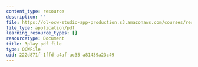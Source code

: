 ```yaml
---
content_type: resource
description: ''
file: https://ol-ocw-studio-app-production.s3.amazonaws.com/courses/res-9-003-brains-minds-and-machines-summer-course-summer-2015/222d871f1ffda4afac35a81439a23c49_HA4undazeF0.pdf
file_type: application/pdf
learning_resource_types: []
resourcetype: Document
title: 3play pdf file
type: OCWFile
uid: 222d871f-1ffd-a4af-ac35-a81439a23c49
---
```

